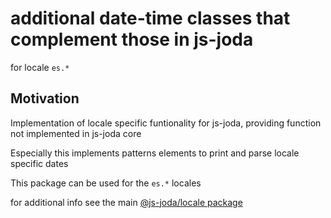 # additional date-time classes that complement those in js-joda 

for locale `es.*` 

## Motivation

Implementation of locale specific funtionality for js-joda, providing function not implemented in js-joda core

Especially this implements patterns elements to print and parse locale specific dates

This package can be used for the `es.*` locales

for additional info see the main [@js-joda/locale package](https://www.npmjs.com/package/@js-joda/locale)
